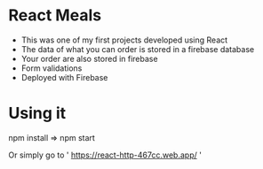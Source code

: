 # React Meals

* This was one of my first projects developed using React
* The data of what you can order is stored in a firebase database
* Your order are also stored in firebase
* Form validations
* Deployed with Firebase

# Using it

npm install  =>  npm start

Or simply go to ' https://react-http-467cc.web.app/ '
